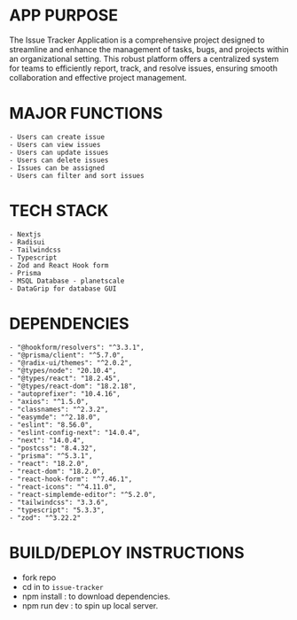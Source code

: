 # APP PURPOSE

The Issue Tracker Application is a comprehensive project designed to streamline and enhance the management of tasks, bugs, and projects within an organizational setting. This robust platform offers a centralized system for teams to efficiently report, track, and resolve issues, ensuring smooth collaboration and effective project management.

# MAJOR FUNCTIONS

    - Users can create issue
    - Users can view issues
    - Users can update issues
    - Users can delete issues
    - Issues can be assigned
    - Users can filter and sort issues

# TECH STACK

    - Nextjs
    - Radisui
    - Tailwindcss
    - Typescript
    - Zod and React Hook form
    - Prisma
    - MSQL Database - planetscale
    - DataGrip for database GUI

# DEPENDENCIES

    - "@hookform/resolvers": "^3.3.1",
    - "@prisma/client": "^5.7.0",
    - "@radix-ui/themes": "^2.0.2",
    - "@types/node": "20.10.4",
    - "@types/react": "18.2.45",
    - "@types/react-dom": "18.2.18",
    - "autoprefixer": "10.4.16",
    - "axios": "^1.5.0",
    - "classnames": "^2.3.2",
    - "easymde": "^2.18.0",
    - "eslint": "8.56.0",
    - "eslint-config-next": "14.0.4",
    - "next": "14.0.4",
    - "postcss": "8.4.32",
    - "prisma": "^5.3.1",
    - "react": "18.2.0",
    - "react-dom": "18.2.0",
    - "react-hook-form": "^7.46.1",
    - "react-icons": "^4.11.0",
    - "react-simplemde-editor": "^5.2.0",
    - "tailwindcss": "3.3.6",
    - "typescript": "5.3.3",
    - "zod": "^3.22.2"

# BUILD/DEPLOY INSTRUCTIONS

- fork repo
- cd in to `issue-tracker`
- npm install : to download dependencies.
- npm run dev : to spin up local server.
